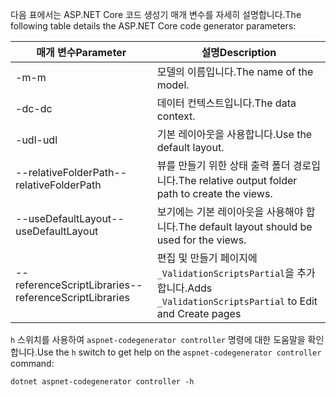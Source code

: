 <span data-ttu-id="adba4-101">다음 표에서는 ASP.NET Core 코드 생성기 매개 변수를 자세히 설명합니다.</span><span class="sxs-lookup"><span data-stu-id="adba4-101">The following table details the ASP.NET Core code generator parameters:</span></span>

| <span data-ttu-id="adba4-102">매개 변수</span><span class="sxs-lookup"><span data-stu-id="adba4-102">Parameter</span></span>               | <span data-ttu-id="adba4-103">설명</span><span class="sxs-lookup"><span data-stu-id="adba4-103">Description</span></span>|
| ----------------- | ------------ |
| <span data-ttu-id="adba4-104">-m</span><span class="sxs-lookup"><span data-stu-id="adba4-104">-m</span></span>  | <span data-ttu-id="adba4-105">모델의 이름입니다.</span><span class="sxs-lookup"><span data-stu-id="adba4-105">The name of the model.</span></span> |
| <span data-ttu-id="adba4-106">-dc</span><span class="sxs-lookup"><span data-stu-id="adba4-106">-dc</span></span>  | <span data-ttu-id="adba4-107">데이터 컨텍스트입니다.</span><span class="sxs-lookup"><span data-stu-id="adba4-107">The data context.</span></span> |
| <span data-ttu-id="adba4-108">-udl</span><span class="sxs-lookup"><span data-stu-id="adba4-108">-udl</span></span> | <span data-ttu-id="adba4-109">기본 레이아웃을 사용합니다.</span><span class="sxs-lookup"><span data-stu-id="adba4-109">Use the default layout.</span></span> |
| <span data-ttu-id="adba4-110">--relativeFolderPath</span><span class="sxs-lookup"><span data-stu-id="adba4-110">--relativeFolderPath</span></span> | <span data-ttu-id="adba4-111">뷰를 만들기 위한 상태 출력 폴더 경로입니다.</span><span class="sxs-lookup"><span data-stu-id="adba4-111">The relative output folder path to create the views.</span></span> |
| <span data-ttu-id="adba4-112">--useDefaultLayout</span><span class="sxs-lookup"><span data-stu-id="adba4-112">--useDefaultLayout</span></span> | <span data-ttu-id="adba4-113">보기에는 기본 레이아웃을 사용해야 합니다.</span><span class="sxs-lookup"><span data-stu-id="adba4-113">The default layout should be used for the views.</span></span> |
| <span data-ttu-id="adba4-114">--referenceScriptLibraries</span><span class="sxs-lookup"><span data-stu-id="adba4-114">--referenceScriptLibraries</span></span> | <span data-ttu-id="adba4-115">편집 및 만들기 페이지에 `_ValidationScriptsPartial`을 추가합니다.</span><span class="sxs-lookup"><span data-stu-id="adba4-115">Adds `_ValidationScriptsPartial` to Edit and Create pages</span></span> |

<span data-ttu-id="adba4-116">`h` 스위치를 사용하여 `aspnet-codegenerator controller` 명령에 대한 도움말을 확인합니다.</span><span class="sxs-lookup"><span data-stu-id="adba4-116">Use the `h` switch to get help on the `aspnet-codegenerator controller` command:</span></span>

```console
dotnet aspnet-codegenerator controller -h
```